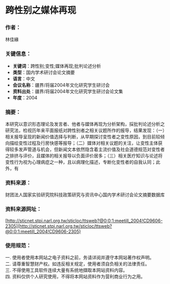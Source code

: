 # 跨性别之媒体再现

### 作者：
林佳緣

### 关键信息：
- **关键词**：跨性别;变性;媒体再现;批判论述分析
- **类型**：国内学术研讨会论文摘要
- **语言**：中文
- **会议名称**：疆界/将届2004年文化研究学生研讨会
- **资料出处**：疆界/将届2004年文化研究学生研讨会论文集
- **年度**：2004

### 摘要：
本研究以意识形态理论及发言者、他者与媒体再现为分析架构，採批判论述分析之研究法，检视历年来平面报纸对跨性别者之相关议题所作的报导，结果发现：（一）相关报导呈现的新闻价值选择与判断，从早期探讨变性者之变性原因，到目前较倾向描绘变性过程及行房快感等报导；（二）媒体对相关议题的关注，让变性主体获得较多发声管道与机会，但新闻文本依然隐含着主流价值及社会道德规范对变性者之排挤与评价，且媒体的相关报导以负面评价居多；（三）相关医疗知识与论述将变性行为视为心理病症之一种，且以病理化描述，专断化变性者的自我认同；此外，有

### 资料来源：
财团法人国家实验研究院科技政策研究与资讯中心国内学术研讨会论文摘要数据库

### 资料来源网址：
[http://sticnet.stpi.narl.org.tw/sticloc/ttsweb?@0:0:1:meetill_2004!CD9606-2305](http://sticnet.stpi.narl.org.tw/sticloc/ttsweb?@0:0:1:meetill_2004!CD9606-2305)

### 使用规范：
一. 使用者使用本网站之电子资料之前，务请详阅并遵守本网站著作权声明。  
二. 请尊重智慧财产权。如违反相关规定，使用者须自负相关的法律责任。  
三. 不得使用工具软件连续大量有系统地擷取本网站资料内容。  
四. 资料仅供个人研究使用，不得将本网站资料作为营利商业行为之用。